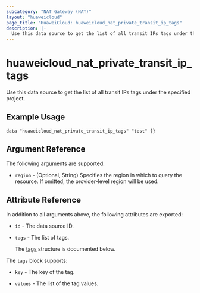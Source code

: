 ```yaml
---
subcategory: "NAT Gateway (NAT)"
layout: "huaweicloud"
page_title: "HuaweiCloud: huaweicloud_nat_private_transit_ip_tags"
description: |-
  Use this data source to get the list of all transit IPs tags under the specified project.
---
```


# huaweicloud_nat_private_transit_ip_tags

Use this data source to get the list of all transit IPs tags under the specified project.

## Example Usage

```hcl
data "huaweicloud_nat_private_transit_ip_tags" "test" {}
```

## Argument Reference

The following arguments are supported:

* `region` - (Optional, String) Specifies the region in which to query the resource.
  If omitted, the provider-level region will be used.

## Attribute Reference

In addition to all arguments above, the following attributes are exported:

* `id` - The data source ID.

* `tags` - The list of tags.

  The [tags](#tags_struct) structure is documented below.

<a name="tags_struct"></a>
The `tags` block supports:

* `key` - The key of the tag.

* `values` - The list of the tag values.
